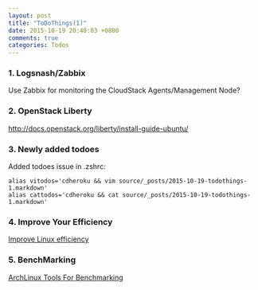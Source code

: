 ```yaml
---
layout: post
title: "ToDoThings(1)"
date: 2015-10-19 20:40:03 +0800
comments: true
categories: Todos
---
```

### 1. Logsnash/Zabbix

Use Zabbix for monitoring the CloudStack Agents/Management Node?     

### 2. OpenStack Liberty

http://docs.openstack.org/liberty/install-guide-ubuntu/

### 3. Newly added todoes

Added todoes issue in .zshrc:    

```
alias vitodos='cdheroku && vim source/_posts/2015-10-19-todothings-1.markdown'
alias cattodos='cdheroku && cat source/_posts/2015-10-19-todothings-1.markdown'
```

### 4. Improve Your Efficiency

[Improve Linux efficiency](http://embeddedlinux.org.cn/html/xingyexinwen/201510/19-3991.html?bsh_bid=768829175)    

### 5. BenchMarking

[ArchLinux Tools For Benchmarking](https://wiki.archlinux.org/index.php/Benchmarking)    
